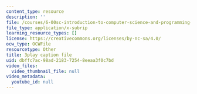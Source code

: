 ```yaml
---
content_type: resource
description: ''
file: /courses/6-00sc-introduction-to-computer-science-and-programming-spring-2011/dbffc7ac98ad218372548eeaa3f0c7bd_VqZBqoZgL7k.srt
file_type: application/x-subrip
learning_resource_types: []
license: https://creativecommons.org/licenses/by-nc-sa/4.0/
ocw_type: OCWFile
resourcetype: Other
title: 3play caption file
uid: dbffc7ac-98ad-2183-7254-8eeaa3f0c7bd
video_files:
  video_thumbnail_file: null
video_metadata:
  youtube_id: null
---
```

